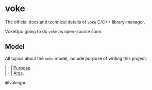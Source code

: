 # voke

The official docs and technical details of `voke` C/C++ library-manager.

VokeGpu going to do `voke` as open-source soon.

## Model

All topics about the `voke` model, include purpose of writing this project.

| - | [Purpose](./model/purpose.md).  
| - | [Args](./model/args.md).

@vokegpu
